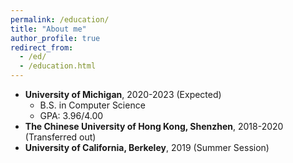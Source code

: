 ```yaml
---
permalink: /education/
title: "About me"
author_profile: true
redirect_from:
  - /ed/
  - /education.html
---
```


* **University of Michigan**, 2020-2023 (Expected)
  * B.S. in Computer Science
  * GPA: 3.96/4.00
* **The Chinese University of Hong Kong, Shenzhen**, 2018-2020 (Transferred out)
* **University of California, Berkeley**, 2019 (Summer Session)
